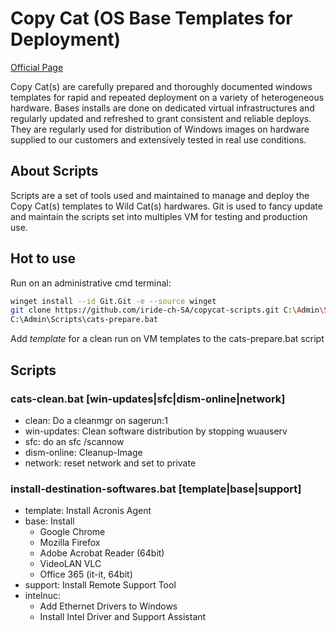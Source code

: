 # Copy Cat (OS Base Templates for Deployment)
[Official Page](https://www.iride.ch/products/cats)

Copy Cat(s) are carefully prepared and thoroughly documented windows templates for rapid and repeated deployment on a variety of heterogeneous hardware. Bases installs are done on dedicated virtual infrastructures and regularly updated and refreshed to grant consistent and reliable deploys.
They are regularly used for distribution of Windows images on hardware supplied to our customers and extensively tested in real use conditions.

## About Scripts
Scripts are a set of tools used and maintained to manage and deploy the Copy Cat(s) templates to Wild Cat(s) hardwares.
Git is used to fancy update and maintain the scripts set into multiples VM for testing and production use.

## Hot to use
Run on an administrative cmd terminal:
```bash
winget install --id Git.Git -e --source winget
git clone https://github.com/iride-ch-SA/copycat-scripts.git C:\Admin\Scripts
C:\Admin\Scripts\cats-prepare.bat
```

Add *template* for a clean run on VM templates to the cats-prepare.bat script

## Scripts
### cats-clean.bat [win-updates|sfc|dism-online|network]
- clean: Do a cleanmgr on sagerun:1
- win-updates: Clean software distribution by stopping wuauserv
- sfc: do an sfc /scannow
- dism-online: Cleanup-Image
- network: reset network and set to private

### install-destination-softwares.bat [template|base|support]
- template: Install Acronis Agent
- base: Install
  - Google Chrome
  - Mozilla Firefox
  - Adobe Acrobat Reader (64bit)
  - VideoLAN VLC
  - Office 365 (it-it, 64bit)
- support: Install Remote Support Tool
- intelnuc:
  - Add Ethernet Drivers to Windows
  - Install Intel Driver and Support Assistant
